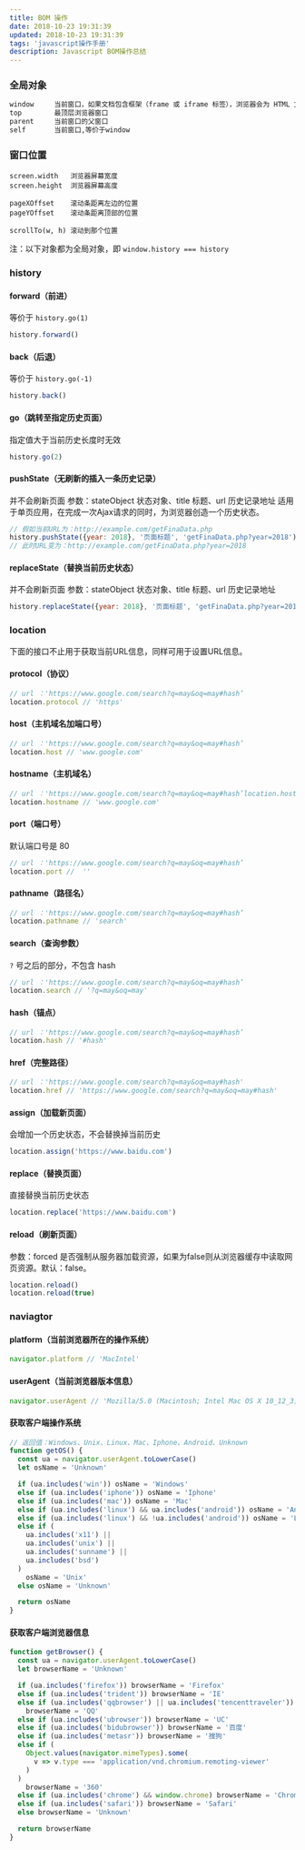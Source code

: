 ```yaml
---
title: BOM 操作
date: 2018-10-23 19:31:39
updated: 2018-10-23 19:31:39
tags: 'javascript操作手册'
description: Javascript BOM操作总结
---
```


### 全局对象
```bash
window     当前窗口，如果文档包含框架（frame 或 iframe 标签），浏览器会为 HTML 文档创建一个 window 对象，并为每个框架创建一个额外的 window 对象。
top        最顶层浏览器窗口
parent     当前窗口的父窗口
self       当前窗口,等价于window
```

### 窗口位置
```
screen.width   浏览器屏幕宽度
screen.height  浏览器屏幕高度

pageXOffset    滚动条距离左边的位置
pageYOffset    滚动条距离顶部的位置

scrollTo(w, h) 滚动到那个位置
```


注：以下对象都为全局对象，即 `window.history === history`

### history

#### forward（前进）

等价于 `history.go(1)`

```javascript
history.forward()
```

#### back（后退）

等价于 `history.go(-1)`

```javascript
history.back()
```

#### go（跳转至指定历史页面）

指定值大于当前历史长度时无效

```javascript
history.go(2)
```

#### pushState（无刷新的插入一条历史记录）

并不会刷新页面 参数：stateObject 状态对象、title 标题、url 历史记录地址 适用于单页应用，在完成一次Ajax请求的同时，为浏览器创造一个历史状态。

```javascript
// 假如当前URL为：http://example.com/getFinaData.php
history.pushState({year: 2018}, '页面标题', 'getFinaData.php?year=2018')
// 此时URL变为：http://example.com/getFinaData.php?year=2018
```

#### replaceState（替换当前历史状态）

并不会刷新页面 参数：stateObject 状态对象、title 标题、url 历史记录地址

```javascript
history.replaceState({year: 2018}, '页面标题', 'getFinaData.php?year=2018')
```

### location

下面的接口不止用于获取当前URL信息，同样可用于设置URL信息。

#### protocol（协议）

```javascript
// url ：'https://www.google.com/search?q=may&oq=may#hash’
location.protocol // 'https'
```

#### host（主机域名加端口号）

```javascript
// url ：'https://www.google.com/search?q=may&oq=may#hash’
location.host // 'www.google.com'
```

#### hostname（主机域名）

```javascript
// url ：'https://www.google.com/search?q=may&oq=may#hash’location.hostname
location.hostname // 'www.google.com'
```

#### port（端口号）

默认端口号是 80

```javascript
// url ：'https://www.google.com/search?q=may&oq=may#hash’
location.port //  ''
```

#### pathname（路径名）

```javascript
// url ：'https://www.google.com/search?q=may&oq=may#hash’
location.pathname // 'search'
```

#### search（查询参数）

`?` 号之后的部分，不包含 hash

```javascript
// url ：'https://www.google.com/search?q=may&oq=may#hash’
location.search // '?q=may&oq=may'
```

#### hash（锚点）

```javascript
// url ：'https://www.google.com/search?q=may&oq=may#hash’
location.hash // '#hash'
```

#### href（完整路径）

```javascript
// url ：'https://www.google.com/search?q=may&oq=may#hash'
location.href // 'https://www.google.com/search?q=may&oq=may#hash'
```

#### assign（加载新页面）

会增加一个历史状态，不会替换掉当前历史

```javascript
location.assign('https://www.baidu.com')
```

#### replace（替换页面）

直接替换当前历史状态

```javascript
location.replace('https://www.baidu.com')
```

#### reload（刷新页面）

参数：forced 是否强制从服务器加载资源，如果为false则从浏览器缓存中读取网页资源。默认：false。

```javascript
location.reload()
location.reload(true)
```

### naviagtor

#### platform（当前浏览器所在的操作系统）

```javascript
navigator.platform // 'MacIntel'
```

#### userAgent（当前浏览器版本信息）

```javascript
navigator.userAgent // 'Mozilla/5.0 (Macintosh; Intel Mac OS X 10_12_3) AppleWebKit/537.36 (KHTML, like Gecko) Chrome/69.0.3497.100 Safari/537.36'
```

#### 获取客户端操作系统

```javascript
// 返回值：Windows、Unix、Linux、Mac、Iphone、Android、Unknown
function getOS() {
  const ua = navigator.userAgent.toLowerCase()
  let osName = 'Unknown'

  if (ua.includes('win')) osName = 'Windows'
  else if (ua.includes('iphone')) osName = 'Iphone'
  else if (ua.includes('mac')) osName = 'Mac'
  else if (ua.includes('linux') && ua.includes('android')) osName = 'Android'
  else if (ua.includes('linux') && !ua.includes('android')) osName = 'Linux'
  else if (
    ua.includes('x11') ||
    ua.includes('unix') ||
    ua.includes('sunname') ||
    ua.includes('bsd')
  )
    osName = 'Unix'
  else osName = 'Unknown'

  return osName
}
```

#### 获取客户端浏览器信息

```javascript
function getBrowser() {
  const ua = navigator.userAgent.toLowerCase()
  let browserName = 'Unknown'

  if (ua.includes('firefox')) browserName = 'Firefox'
  else if (ua.includes('trident')) browserName = 'IE'
  else if (ua.includes('qqbrowser') || ua.includes('tencenttraveler'))
    browserName = 'QQ'
  else if (ua.includes('ubrowser')) browserName = 'UC'
  else if (ua.includes('bidubrowser')) browserName = '百度'
  else if (ua.includes('metasr')) browserName = '搜狗'
  else if (
    Object.values(navigator.mimeTypes).some(
      v => v.type === 'application/vnd.chromium.remoting-viewer'
    )
  )
    browserName = '360'
  else if (ua.includes('chrome') && window.chrome) browserName = 'Chrome'
  else if (ua.includes('safari')) browserName = 'Safari'
  else browserName = 'Unknown'

  return browserName
}
```

